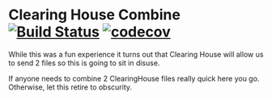 # Clearing House Combine [![Build Status](https://travis-ci.org/ChristopherDavenport/ClearingHouseCombine.svg?branch=master)](https://travis-ci.org/ChristopherDavenport/ClearingHouseCombine) [![codecov](https://codecov.io/gh/ChristopherDavenport/ClearingHouseCombine/branch/master/graph/badge.svg)](https://codecov.io/gh/ChristopherDavenport/ClearingHouseCombine)

While this was a fun experience it turns out that Clearing House will allow
us to send 2 files so this is going to sit in disuse. 

If anyone needs to combine 2 ClearingHouse files really quick
here you go. Otherwise, let this retire to obscurity.